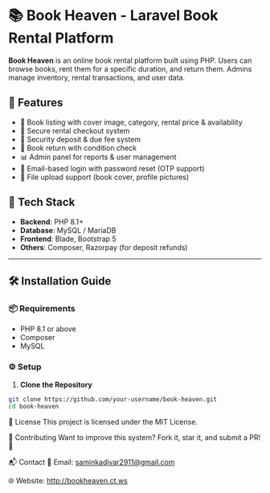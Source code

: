 # 📚 Book Heaven - Laravel Book Rental Platform

**Book Heaven** is an online book rental platform built using PHP. Users can browse books, rent them for a specific duration, and return them. Admins manage inventory, rental transactions, and user data.

## 🚀 Features

- 📖 Book listing with cover image, category, rental price & availability
- 🛒 Secure rental checkout system
- 💸 Security deposit & due fee system
- 🔁 Book return with condition check
- 📊 Admin panel for reports & user management
- 🔐 Email-based login with password reset (OTP support)
- 📂 File upload support (book cover, profile pictures)

## 🧰 Tech Stack

- **Backend**: PHP 8.1+
- **Database**: MySQL / MariaDB
- **Frontend**: Blade, Bootstrap 5
- **Others**: Composer, Razorpay (for deposit refunds)

---

## 🛠️ Installation Guide

### 📦 Requirements

- PHP 8.1 or above
- Composer
- MySQL 

### ⚙️ Setup

1. **Clone the Repository**

```bash
git clone https://github.com/your-username/book-heaven.git
cd book-heaven

```

🧾 License
This project is licensed under the MIT License.

🤝 Contributing
Want to improve this system? Fork it, star it, and submit a PR! 🙌

📬 Contact
📧 Email: saminkadivar2911@gmail.com

🌐 Website: http://bookheaven.ct.ws



